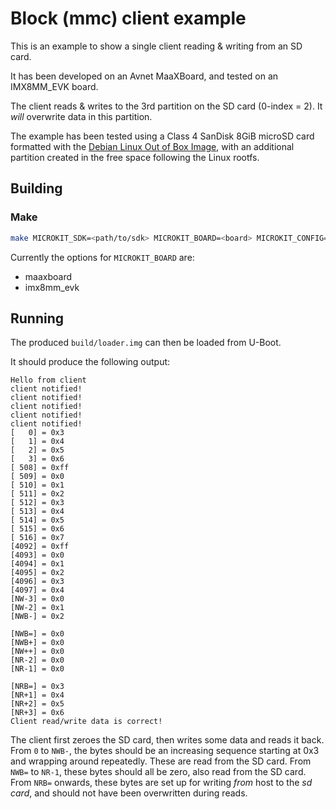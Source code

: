 <!--
    Copyright 2024, UNSW
    SPDX-License-Identifier: CC-BY-SA-4.0
-->

# Block (mmc) client example

This is an example to show a single client reading & writing from an SD card.

It has been developed on an Avnet MaaXBoard, and tested on an IMX8MM_EVK board.

The client reads & writes to the 3rd partition on the SD card (0-index = 2).
It _will_ overwrite data in this partition.

The example has been tested using a Class 4 SanDisk 8GiB microSD card formatted with the [Debian Linux Out of Box Image](https://downloads.element14.com/downloads/zedboard/MaaxBoard/maaxboard/02LinuxShipmentImage_Debian.zip), with an additional partition created in the free space following the Linux rootfs.

## Building
### Make

```sh
make MICROKIT_SDK=<path/to/sdk> MICROKIT_BOARD=<board> MICROKIT_CONFIG=<debug/release>
```

Currently the options for `MICROKIT_BOARD` are:

* maaxboard
* imx8mm_evk

## Running

The produced `build/loader.img` can then be loaded from U-Boot.

It should produce the following output:

```
Hello from client
client notified!
client notified!
client notified!
client notified!
client notified!
[   0] = 0x3
[   1] = 0x4
[   2] = 0x5
[   3] = 0x6
[ 508] = 0xff
[ 509] = 0x0
[ 510] = 0x1
[ 511] = 0x2
[ 512] = 0x3
[ 513] = 0x4
[ 514] = 0x5
[ 515] = 0x6
[ 516] = 0x7
[4092] = 0xff
[4093] = 0x0
[4094] = 0x1
[4095] = 0x2
[4096] = 0x3
[4097] = 0x4
[NW-3] = 0x0
[NW-2] = 0x1
[NWB-] = 0x2

[NWB=] = 0x0
[NWB+] = 0x0
[NW++] = 0x0
[NR-2] = 0x0
[NR-1] = 0x0

[NRB=] = 0x3
[NR+1] = 0x4
[NR+2] = 0x5
[NR+3] = 0x6
Client read/write data is correct!
```

The client first zeroes the SD card, then writes some data and reads it back.
From `0` to `NWB-`, the bytes should be an increasing sequence starting at 0x3 and wrapping around repeatedly. These are read from the SD card.
From `NWB=` to `NR-1`, these bytes should all be zero, also read from the SD card.
From `NRB=` onwards, these bytes are set up for writing _from_ host to the _sd card_, and should not have been overwritten during reads.

